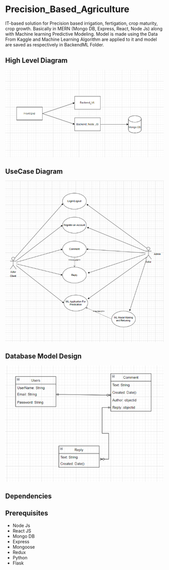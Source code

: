 # Precision_Based_Agriculture
IT-based solution for Precision based irrigation, fertigation, crop maturity, crop growth. Basically in MERN (Mongo DB, Express, React, Node Js) along with Machine learning Predictive Modeling. Model is made using the Data From Kaggle and Machine Learning Algorithm are applied to it and model are saved as respectively in BackendML Folder.

## High Level Diagram
![High Level Diagram](https://github.com/shivamnarware/Precision_Based_Agriculture/blob/main/Images/HLD.PNG)

## UseCase Diagram
![UseCase Diagram](https://github.com/shivamnarware/Precision_Based_Agriculture/blob/main/Images/Use_Case_Diagram.PNG)

## Database Model Design
![Database Model Design](https://github.com/shivamnarware/Precision_Based_Agriculture/blob/main/Images/Database_Model_Design.PNG)

## Dependencies



## Prerequisites
* Node Js
* React JS
* Mongo DB
* Express
* Mongoose
* Redux
* Python  
* Flask
